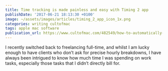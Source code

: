 ```yaml
---
title: Time tracking is made painless and easy with Timing 2 app
publishDate: '2017-06-21 18:13:30 +0100'
image: ~/assets/images/articles/timing_2_app_icon_1x.png
categories: writing cultofmac
tags: apple mac software
publication_url: https://www.cultofmac.com/482549/how-to-automatically-track-your-time-and-productivity-with-timing-app/
---
```


I recently switched back to freelancing full-time, and whilst I am lucky enough to have clients who don’t ask for precise hourly breakdowns, I have always been intrigued to know how much time I was spending on work tasks, especially those tasks that I didn’t directly bill for.
